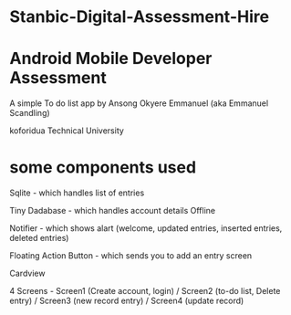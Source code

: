 # Stanbic-Digital-Assessment-Hire
# Android Mobile Developer Assessment
A simple To do list app by Ansong Okyere Emmanuel (aka Emmanuel Scandling)

koforidua Technical University
# some components used
Sqlite - which handles list of entries

Tiny Dadabase - which handles account details Offline

Notifier - which shows alart (welcome, updated entries, inserted entries, deleted entries)

Floating Action Button - which sends you to add an entry screen

Cardview

4 Screens - Screen1 (Create account, login) / Screen2 (to-do list, Delete entry) / Screen3 (new record entry) / Screen4 (update record)
